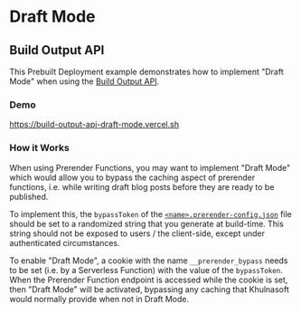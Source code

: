 # Draft Mode

## Build Output API

This Prebuilt Deployment example demonstrates how to implement "Draft Mode" when using the [Build Output API](https://vercel.com/docs/build-output-api/v3#features/draft-mode).

### Demo

https://build-output-api-draft-mode.vercel.sh

### How it Works

When using Prerender Functions, you may want to implement "Draft Mode" which would allow you to bypass the caching
aspect of prerender functions, i.e. while writing draft blog posts before they are ready to be published.

To implement this, the `bypassToken` of the [`<name>.prerender-config.json`](./.vercel/output/functions/index.prerender-config.json) file should be set to a randomized string that you generate at build-time. This string should not be exposed to users / the client-side, except under authenticated circumstances.

To enable "Draft Mode", a cookie with the name `__prerender_bypass` needs to be set (i.e. by a Serverless Function) with the value of the `bypassToken`. When the Prerender Function endpoint is accessed while the cookie is set, then "Draft Mode" will be activated, bypassing any caching that Khulnasoft would normally provide when not in Draft Mode.
